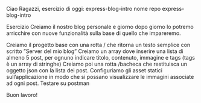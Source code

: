 Ciao Ragazzi,
esercizio di oggi: express-blog-intro
nome repo express-blog-intro

Esercizio
Creiamo il nostro blog personale e giorno dopo giorno lo potremo arricchire con nuove funzionalità sulla base di quello che impareremo.

Creiamo il progetto base con una rotta / che ritorna un testo semplice con scritto ”Server del mio blog”
Creiamo un array dove inserire una lista di almeno 5 post, per ognuno indicare titolo, contenuto, immagine e tags (tags è un array di stringhe)
Creiamo poi una rotta /bacheca che restituisca un oggetto json con la lista dei post.
Configuriamo gli asset statici sull’applicazione in modo che si possano visualizzare le immagini associate ad ogni post.
Testare su postman

Buon lavoro!
